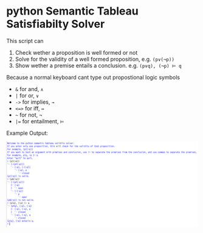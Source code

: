 # python Semantic Tableau Satisfiabilty Solver
This script can

1. Check wether a proposition is well formed or not
2. Solve for the validity of a well formed proposition, e.g. `(p∨(¬p))`
3. Show wether a premise entails a conclusion. e.g. `(p∨q), (¬p) ⊨ q`

Because a normal keyboard cant type out propostional logic symbols
* `&` for and, `∧`
* `|` for or, `∨`
* `->` for implies, `→`
* `<=>` for iff, `↔`
* `~` for not, `¬`
* `|=` for entailment, `⊨`

Example Output:

![Output](/image.jpeg)
